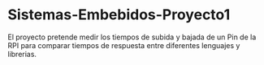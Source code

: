 # Sistemas-Embebidos-Proyecto1
El proyecto pretende medir los tiempos de subida y bajada de un Pin de la RPI para comparar tiempos de respuesta entre diferentes lenguajes y librerias.

